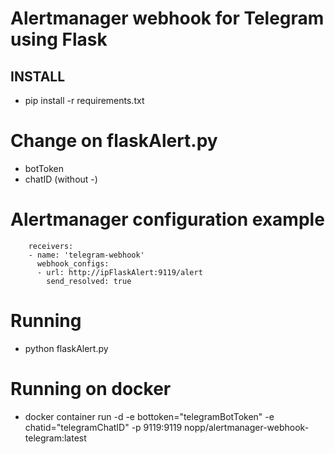 # Alertmanager webhook for Telegram using Flask 

## INSTALL

* pip install -r requirements.txt

Change on flaskAlert.py
=======================
* botToken
* chatID (without -)
  
Alertmanager configuration example
==================================

		receivers:
		- name: 'telegram-webhook'
		  webhook_configs:
		  - url: http://ipFlaskAlert:9119/alert
		    send_resolved: true

Running
=======
* python flaskAlert.py

Running on docker
=================
* docker container run -d -e bottoken="telegramBotToken" -e chatid="telegramChatID" -p 9119:9119 nopp/alertmanager-webhook-telegram:latest
